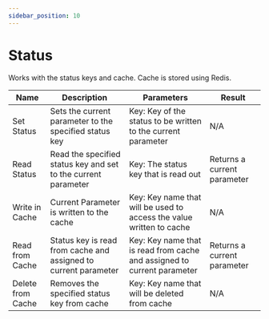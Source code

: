 ```yaml
---
sidebar_position: 10
---
```


# Status

Works with the status keys and cache. Cache is stored using Redis.

| Name              | Description                                                     | Parameters                                                              | Result                      |
| ----------------- | --------------------------------------------------------------- | ----------------------------------------------------------------------- | --------------------------- |
| Set Status        | Sets the current parameter to the specified status key          | Key: Key of the status to be written to the current parameter           | N/A                         |
| Read Status       | Read the specified status key and set to the current parameter  | Key: The status key that is read out                                    | Returns a current parameter |
| Write in Cache    | Current Parameter is written to the cache                       | Key: Key name that will be used to access the value written to cache    | N/A                         |
| Read from Cache   | Status key is read from cache and assigned to current parameter | Key: Key name that is read from cache and assigned to current parameter | Returns a current parameter |
| Delete from Cache | Removes the specified status key from cache                     | Key: Key name that will be deleted from cache                           | N/A                         |
